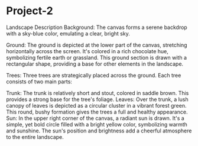# Project-2
Landscape Description
Background: The canvas forms a serene backdrop with a sky-blue color, emulating a clear, bright sky.

Ground: The ground is depicted at the lower part of the canvas, stretching horizontally across the screen. It's colored in a rich chocolate hue, symbolizing fertile earth or grassland. This ground section is drawn with a rectangular shape, providing a base for other elements in the landscape.

Trees: Three trees are strategically placed across the ground. Each tree consists of two main parts:

Trunk: The trunk is relatively short and stout, colored in saddle brown. This provides a strong base for the tree's foliage.
Leaves: Over the trunk, a lush canopy of leaves is depicted as a circular cluster in a vibrant forest green. This round, bushy formation gives the trees a full and healthy appearance.
Sun: In the upper right corner of the canvas, a radiant sun is drawn. It's a simple, yet bold circle filled with a bright yellow color, symbolizing warmth and sunshine. The sun's position and brightness add a cheerful atmosphere to the entire landscape.

